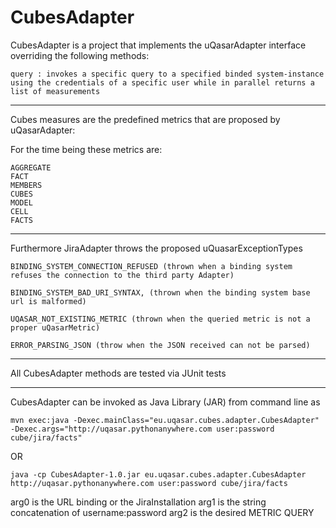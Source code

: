 CubesAdapter
===========

CubesAdapter is a project that implements the uQasarAdapter interface overriding the following methods:

	query : invokes a specific query to a specified binded system-instance using the credentials of a specific user while in parallel returns a list of measurements

------------------------------------------------------------------------

Cubes measures are the predefined metrics that are proposed by uQasarAdapter:

For the time being these metrics are:
     
	AGGREGATE
	FACT
    MEMBERS
    CUBES
    MODEL
    CELL
    FACTS

----------------------------------------------------------------------

Furthermore JiraAdapter throws the proposed uQuasarExceptionTypes


    BINDING_SYSTEM_CONNECTION_REFUSED (thrown when a binding system refuses the connection to the third party Adapter)

    BINDING_SYSTEM_BAD_URI_SYNTAX, (thrown when the binding system base url is malformed)

    UQASAR_NOT_EXISTING_METRIC (thrown when the queried metric is not a proper uQasarMetric)
    
    ERROR_PARSING_JSON (throw when the JSON received can not be parsed)

 
 ---------------------------------------------------------------------
 
All CubesAdapter methods are tested via JUnit tests

---------------------------------------------------------------------

CubesAdapter can be invoked as Java Library (JAR) from command line as 


	mvn exec:java -Dexec.mainClass="eu.uqasar.cubes.adapter.CubesAdapter" -Dexec.args="http://uqasar.pythonanywhere.com user:password cube/jira/facts"
	
OR

	java -cp CubesAdapter-1.0.jar eu.uqasar.cubes.adapter.CubesAdapter http://uqasar.pythonanywhere.com user:password cube/jira/facts
		
 
arg0 is the URL binding or the JiraInstallation
arg1 is the string concatenation of username:password
arg2 is the desired METRIC QUERY



